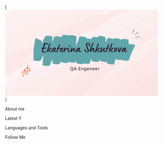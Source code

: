 [![Header](https://github.com/shkutkova/shkutkova/blob/main/assets/Ekaterina%20Shkutkova.png)]

About me

Latest Y

Languages and Tools

Follow Me
